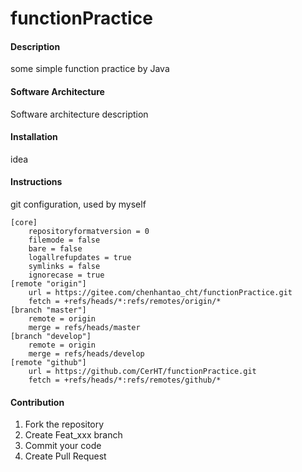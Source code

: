 # functionPractice

#### Description
some simple function practice by Java

#### Software Architecture
Software architecture description

#### Installation
idea

#### Instructions
git configuration, used by myself
```$xslt
[core]
	repositoryformatversion = 0
	filemode = false
	bare = false
	logallrefupdates = true
	symlinks = false
	ignorecase = true
[remote "origin"]
	url = https://gitee.com/chenhantao_cht/functionPractice.git
	fetch = +refs/heads/*:refs/remotes/origin/*
[branch "master"]
	remote = origin
	merge = refs/heads/master
[branch "develop"]
	remote = origin
	merge = refs/heads/develop
[remote "github"]
	url = https://github.com/CerHT/functionPractice.git
	fetch = +refs/heads/*:refs/remotes/github/*
```

#### Contribution

1. Fork the repository
2. Create Feat_xxx branch
3. Commit your code
4. Create Pull Request
